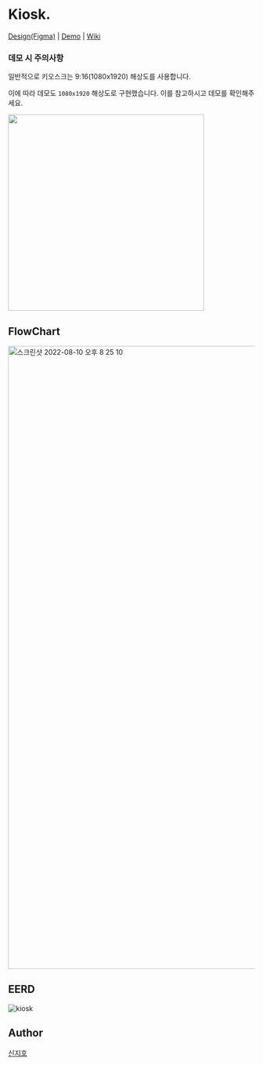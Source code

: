# Kiosk.

[Design(Figma)](https://www.figma.com/file/s7MUi94fpbUShflS7hG82W/%EC%9A%B0%EC%95%84%ED%95%9C-%ED%85%8C%ED%81%AC-%EC%BA%A0%ED%94%84-5%2C6-%EC%A3%BC%EC%B0%A8---%ED%82%A4%EC%98%A4%EC%8A%A4%ED%81%AC?node-id=0%3A1)
| [Demo](http://54.180.132.31)
| [Wiki](https://github.com/woowa-techcamp-2022/web-kiosk-shinjiho/wiki)

### 데모 시 주의사항

일반적으로 키오스크는 9:16(1080x1920) 해상도를 사용합니다.

이에 따라 데모도 `1080x1920` 해상도로 구현했습니다. 이를 참고하시고 데모를 확인해주세요.

<img width="400" src="https://user-images.githubusercontent.com/60956392/184156764-cdea33af-29af-44a0-b895-c0c4d724194d.png" />


## FlowChart

<img width="1270" alt="스크린샷 2022-08-10 오후 8 25 10" src="https://user-images.githubusercontent.com/60956392/183889698-6c058fdf-cb0a-4183-b2e8-10202ec58da9.png">

## EERD

![kiosk](https://user-images.githubusercontent.com/60956392/183889739-21c31e31-9e3a-4269-b43f-e05fb8c672f8.png)

## Author

[신지호](https://github.com/Zih0)

